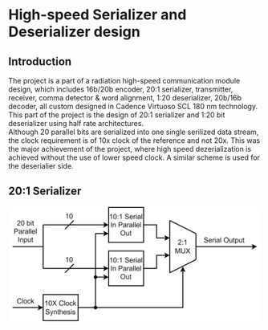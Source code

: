 # High-speed Serializer and Deserializer design

## Introduction
The project is a part of a radiation high-speed communication module design, which includes 16b/20b encoder, 20:1 serializer, transmitter, receiver, comma detector & word alignment, 1:20 deserializer, 20b/16b decoder, all custom designed in Cadence Virtuoso SCL 180 nm technology.<br/>
This part of the project is the design of 20:1 serializer and 1:20 bit deserializer using half rate architectures.<br/>
Although 20 parallel bits are serialized into one single serilized data stream, the clock requirement is of 10x clock of the reference and not 20x. This was the major achievement of the project, where high speed dezerialization is achieved without the use of lower speed clock. A similar scheme is used for the deserialier side.

## 20:1 Serializer

![SER Block Diagram](https://github.com/mukutdnath/Projects/blob/main/SERDES/diagrams/ser.jpg?raw=true)
